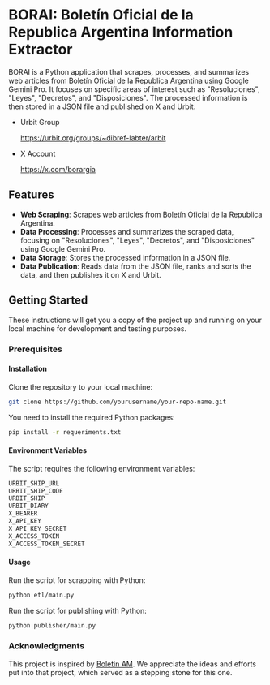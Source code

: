# BORAI: Boletín Oficial de la Republica Argentina Information Extractor

BORAI is a Python application that scrapes, processes, and summarizes web articles from Boletín Oficial de la Republica Argentina using Google Gemini Pro. It focuses on specific areas of interest such as "Resoluciones", "Leyes", "Decretos", and "Disposiciones". The processed information is then stored in a JSON file and published on X and Urbit.


* Urbit Group

    https://urbit.org/groups/~dibref-labter/arbit

* X Account

    https://x.com/borargia


## Features

* **Web Scraping**: Scrapes web articles from Boletín Oficial de la Republica Argentina.
* **Data Processing**: Processes and summarizes the scraped data, focusing on "Resoluciones", "Leyes", "Decretos", and "Disposiciones" using Google Gemini Pro.
* **Data Storage**: Stores the processed information in a JSON file.
* **Data Publication**: Reads data from the JSON file, ranks and sorts the data, and then publishes it on X and Urbit.

## Getting Started

These instructions will get you a copy of the project up and running on your local machine for development and testing purposes.

### Prerequisites

#### Installation
Clone the repository to your local machine:
```bash
git clone https://github.com/yourusername/your-repo-name.git
```

You need to install the required Python packages:
```bash
pip install -r requeriments.txt
```

#### Environment Variables

The script requires the following environment variables:
```bash
URBIT_SHIP_URL
URBIT_SHIP_CODE
URBIT_SHIP
URBIT_DIARY
X_BEARER
X_API_KEY
X_API_KEY_SECRET
X_ACCESS_TOKEN
X_ACCESS_TOKEN_SECRET
```

#### Usage

Run the script for scrapping with Python:
```bash
python etl/main.py

```

Run the script for publishing with Python:
```bash
python publisher/main.py

```

### Acknowledgments

This project is inspired by [Boletin AM](https://github.com/drkrillo/boletin-am). We appreciate the ideas and efforts put into that project, which served as a stepping stone for this one.